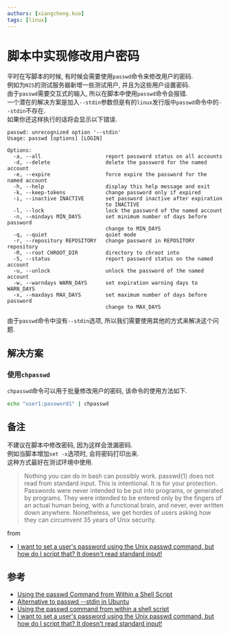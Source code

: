 ```yaml
---
authors: [xiangcheng.kuo]
tags: [linux]
---
```


# 脚本中实现修改用户密码

平时在写脚本的时候, 有时候会需要使用`passwd`命令来修改用户的密码.<br/>
例如为`NIS`的测试服务器新增一些测试用户, 并且为这些用户设置密码.<br/>
由于`passwd`需要交互式的输入, 所以在脚本中使用`passwd`命令会报错.<br/>
一个潜在的解决方案是加入`--stdin`参数但是有的`linux`发行版中`passwd`命令中的`--stdin`不存在.<br/>
如果你还这样执行的话将会显示以下错误.<br/>

```log
passwd: unrecognized option '--stdin'
Usage: passwd [options] [LOGIN]

Options:
  -a, --all                     report password status on all accounts
  -d, --delete                  delete the password for the named account
  -e, --expire                  force expire the password for the named account
  -h, --help                    display this help message and exit
  -k, --keep-tokens             change password only if expired
  -i, --inactive INACTIVE       set password inactive after expiration
                                to INACTIVE
  -l, --lock                    lock the password of the named account
  -n, --mindays MIN_DAYS        set minimum number of days before password
                                change to MIN_DAYS
  -q, --quiet                   quiet mode
  -r, --repository REPOSITORY   change password in REPOSITORY repository
  -R, --root CHROOT_DIR         directory to chroot into
  -S, --status                  report password status on the named account
  -u, --unlock                  unlock the password of the named account
  -w, --warndays WARN_DAYS      set expiration warning days to WARN_DAYS
  -x, --maxdays MAX_DAYS        set maximum number of days before password
                                change to MAX_DAYS
```

由于`passwd`命令中没有`--stdin`选项, 所以我们需要使用其他的方式来解决这个问题.<br/>

<!--truncate-->

## 解决方案

### 使用`chpasswd`

`chpasswd`命令可以用于批量修改用户的密码, 该命令的使用方法如下.

```bash
echo "user1:password1" | chpasswd
```

## 备注

不建议在脚本中修改密码, 因为这样会泄漏密码.<br/>
例如当脚本增加`set -x`选项时, 会将密码打印出来.<br/>
这种方式最好在测试环境中使用.<br/>

> Nothing you can do in bash can possibly work. 
> passwd(1) does not read from standard input. 
> This is intentional. It is for your protection. 
> Passwords were never intended to be put into programs, or generated by programs. 
> They were intended to be entered only by the fingers of an actual human being, with a functional brain, and never, ever written down anywhere. 
> Nonetheless, we get hordes of users asking how they can circumvent 35 years of Unix security.

from
- [I want to set a user's password using the Unix passwd command, but how do I script that? It doesn't read standard input!](http://mywiki.wooledge.org/BashFAQ/078)

## 参考

- [Using the passwd Command from Within a Shell Script](https://www.baeldung.com/linux/passwd-shell-script#1-using-stdin-option)
- [Alternative to passwd --stdin in Ubuntu](https://askubuntu.com/questions/1115795/alternative-to-passwd-stdin-in-ubuntu)
- [Using the passwd command from within a shell script](https://stackoverflow.com/questions/714915/using-the-passwd-command-from-within-a-shell-script)
- [I want to set a user's password using the Unix passwd command, but how do I script that? It doesn't read standard input!](http://mywiki.wooledge.org/BashFAQ/078)